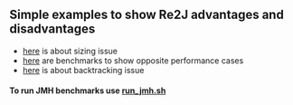 ## Simple examples to show Re2J advantages and disadvantages

- [here](./src/test/java/PatternSizeTest.java) is about sizing issue
- [here](./src/main/java/benchmark/RegexBenchmark.java) are benchmarks to show opposite performance cases
- [here](./src/test/java/RegexComparisonTest.java) is about backtracking issue

#### To run JMH benchmarks use [run_jmh.sh](./run_jmh.sh)